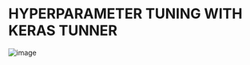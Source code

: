 # HYPERPARAMETER TUNING WITH KERAS TUNNER
![image](https://user-images.githubusercontent.com/97497412/216075858-1e82ecf9-a0c1-410d-8663-6198122524b3.png)

